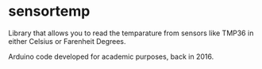 # sensortemp

Library that allows you to read the temparature from sensors like TMP36 in either Celsius or Farenheit Degrees.

Arduino code developed for academic purposes, back in 2016.

